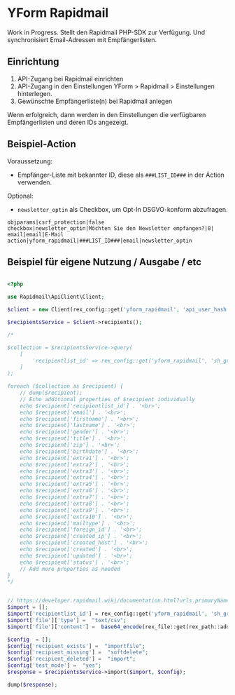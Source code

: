 # YForm Rapidmail

Work in Progress. Stellt den Rapidmail PHP-SDK zur Verfügung. Und synchronisiert Email-Adressen mit Empfängerlisten.

## Einrichtung

1. API-Zugang bei Rapidmail einrichten
2. API-Zugang in den Einstellungen YForm > Rapidmail > Einstellungen hinterlegen.
3. Gewünschte Empfängerliste(n) bei Rapidmail anlegen

Wenn erfolgreich, dann werden in den Einstellungen die verfügbaren Empfängerlisten und deren IDs angezeigt.

## Beispiel-Action

Voraussetzung:

* Empfänger-Liste mit bekannter ID, diese als `###LIST_ID###` in der Action verwenden.

Optional:

* `newsletter_optin` als Checkbox, um Opt-In DSGVO-konform abzufragen.

```plaintext
objparams|csrf_protection|false
checkbox|newsletter_optin|Möchten Sie den Newsletter empfangen?|0|
email|email|E-Mail
action|yform_rapidmail|###LIST_ID###|email|newsletter_optin
```

## Beispiel für eigene Nutzung / Ausgabe / etc

```php

<?php

use Rapidmail\ApiClient\Client;

$client = new Client(rex_config::get('yform_rapidmail', 'api_user_hash'), rex_config::get('yform_rapidmail', 'api_password_hash'));

$recipientsService = $client->recipients();

/*

$collection = $recipientsService->query(
    [
        'recipientlist_id' => rex_config::get('yform_rapidmail', 'sh_group_list_id') // Recipientlist ID MUST be provided
    ]
);

foreach ($collection as $recipient) {
    // dump($recipient);
    // Echo additional properties of $recipient individually
    echo $recipient['recipientlist_id'] . '<br>';
    echo $recipient['email'] . '<br>';
    echo $recipient['firstname'] . '<br>';
    echo $recipient['lastname'] . '<br>';
    echo $recipient['gender'] . '<br>';
    echo $recipient['title'] . '<br>';
    echo $recipient['zip'] . '<br>';
    echo $recipient['birthdate'] . '<br>';
    echo $recipient['extra1'] . '<br>';
    echo $recipient['extra2'] . '<br>';
    echo $recipient['extra3'] . '<br>';
    echo $recipient['extra4'] . '<br>';
    echo $recipient['extra5'] . '<br>';
    echo $recipient['extra6'] . '<br>';
    echo $recipient['extra7'] . '<br>';
    echo $recipient['extra8'] . '<br>';
    echo $recipient['extra9'] . '<br>';
    echo $recipient['extra10'] . '<br>';
    echo $recipient['mailtype'] . '<br>';
    echo $recipient['foreign_id'] . '<br>';
    echo $recipient['created_ip'] . '<br>';
    echo $recipient['created_host'] . '<br>';
    echo $recipient['created'] . '<br>';
    echo $recipient['updated'] . '<br>';
    echo $recipient['status'] . '<br>';
    // Add more properties as needed
}
*/


// https://developer.rapidmail.wiki/documentation.html?urls.primaryName=Recipients#/RecipientImport/post_recipients_import
$import = [];
$import['recipientlist_id'] = rex_config::get('yform_rapidmail', 'sh_group_list_id');
$import['file']['type'] =  "text/csv";
$import['file']['content'] =  base64_encode(rex_file::get(rex_path::addon('yform_rapidmail', 'rapidmail.csv')));

$config  = [];
$config['recipient_exists'] =  "importfile";
$config['recipient_missing'] =  "softdelete";
$config['recipient_deleted'] =  "import";
$config['test_mode'] =  "yes";
$response = $recipientsService->import($import, $config);

dump($response);

```
